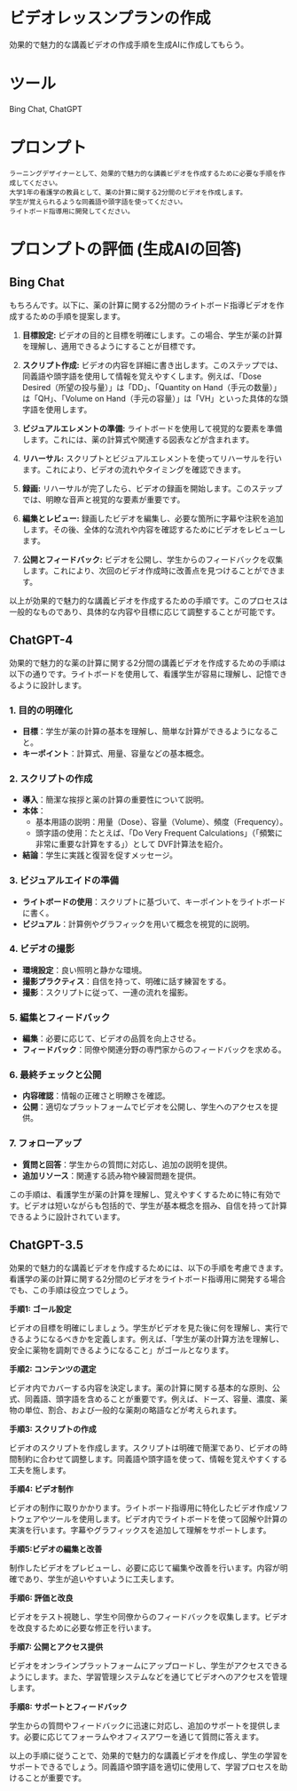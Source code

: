 # ビデオレッスンプランの作成

効果的で魅力的な講義ビデオの作成手順を生成AIに作成してもらう。

# ツール

Bing Chat, ChatGPT

# プロンプト

```
ラーニングデザイナーとして、効果的で魅力的な講義ビデオを作成するために必要な手順を作成してください。
大学1年の看護学の教員として、薬の計算に関する2分間のビデオを作成します。
学生が覚えられるような同義語や頭字語を使ってください。
ライトボード指導用に開発してください。
```

# プロンプトの評価 (生成AIの回答)

## Bing Chat

もちろんです。以下に、薬の計算に関する2分間のライトボード指導ビデオを作成するための手順を提案します。

1. **目標設定:** ビデオの目的と目標を明確にします。この場合、学生が薬の計算を理解し、適用できるようにすることが目標です。

2. **スクリプト作成:** ビデオの内容を詳細に書き出します。このステップでは、同義語や頭字語を使用して情報を覚えやすくします。例えば、「Dose Desired（所望の投与量）」は「DD」、「Quantity on Hand（手元の数量）」は「QH」、「Volume on Hand（手元の容量）」は「VH」といった具体的な頭字語を使用します。

3. **ビジュアルエレメントの準備:** ライトボードを使用して視覚的な要素を準備します。これには、薬の計算式や関連する図表などが含まれます。

4. **リハーサル:** スクリプトとビジュアルエレメントを使ってリハーサルを行います。これにより、ビデオの流れやタイミングを確認できます。

5. **録画:** リハーサルが完了したら、ビデオの録画を開始します。このステップでは、明瞭な音声と視覚的な要素が重要です。

6. **編集とレビュー:** 録画したビデオを編集し、必要な箇所に字幕や注釈を追加します。その後、全体的な流れや内容を確認するためにビデオをレビューします。

7. **公開とフィードバック:** ビデオを公開し、学生からのフィードバックを収集します。これにより、次回のビデオ作成時に改善点を見つけることができます。

以上が効果的で魅力的な講義ビデオを作成するための手順です。このプロセスは一般的なものであり、具体的な内容や目標に応じて調整することが可能です。

## ChatGPT-4

効果的で魅力的な薬の計算に関する2分間の講義ビデオを作成するための手順は以下の通りです。ライトボードを使用して、看護学生が容易に理解し、記憶できるように設計します。

### 1. 目的の明確化
- **目標**：学生が薬の計算の基本を理解し、簡単な計算ができるようになること。
- **キーポイント**：計算式、用量、容量などの基本概念。

### 2. スクリプトの作成
- **導入**：簡潔な挨拶と薬の計算の重要性について説明。
- **本体**：
  - 基本用語の説明：用量（Dose）、容量（Volume）、頻度（Frequency）。
  - 頭字語の使用：たとえば、「Do Very Frequent Calculations」（「頻繁に非常に重要な計算をする」）として DVF計算法を紹介。
- **結論**：学生に実践と復習を促すメッセージ。

### 3. ビジュアルエイドの準備
- **ライトボードの使用**：スクリプトに基づいて、キーポイントをライトボードに書く。
- **ビジュアル**：計算例やグラフィックを用いて概念を視覚的に説明。

### 4. ビデオの撮影
- **環境設定**：良い照明と静かな環境。
- **撮影プラクティス**：自信を持って、明確に話す練習をする。
- **撮影**：スクリプトに従って、一連の流れを撮影。

### 5. 編集とフィードバック
- **編集**：必要に応じて、ビデオの品質を向上させる。
- **フィードバック**：同僚や関連分野の専門家からのフィードバックを求める。

### 6. 最終チェックと公開
- **内容確認**：情報の正確さと明瞭さを確認。
- **公開**：適切なプラットフォームでビデオを公開し、学生へのアクセスを提供。

### 7. フォローアップ
- **質問と回答**：学生からの質問に対応し、追加の説明を提供。
- **追加リソース**：関連する読み物や練習問題を提供。

この手順は、看護学生が薬の計算を理解し、覚えやすくするために特に有効です。ビデオは短いながらも包括的で、学生が基本概念を掴み、自信を持って計算できるように設計されています。

## ChatGPT-3.5

効果的で魅力的な講義ビデオを作成するためには、以下の手順を考慮できます。看護学の薬の計算に関する2分間のビデオをライトボード指導用に開発する場合でも、この手順は役立つでしょう。

**手順1: ゴール設定**

ビデオの目標を明確にしましょう。学生がビデオを見た後に何を理解し、実行できるようになるべきかを定義します。例えば、「学生が薬の計算方法を理解し、安全に薬物を調剤できるようになること」がゴールとなります。

**手順2: コンテンツの選定**

ビデオ内でカバーする内容を決定します。薬の計算に関する基本的な原則、公式、同義語、頭字語を含めることが重要です。例えば、ドーズ、容量、濃度、薬物の単位、割合、および一般的な薬剤の略語などが考えられます。

**手順3: スクリプトの作成**

ビデオのスクリプトを作成します。スクリプトは明確で簡潔であり、ビデオの時間制約に合わせて調整します。同義語や頭字語を使って、情報を覚えやすくする工夫を施します。

**手順4: ビデオ制作**

ビデオの制作に取りかかります。ライトボード指導用に特化したビデオ作成ソフトウェアやツールを使用します。ビデオ内でライトボードを使って図解や計算の実演を行います。字幕やグラフィックスを追加して理解をサポートします。

**手順5:ビデオの編集と改善**

制作したビデオをプレビューし、必要に応じて編集や改善を行います。内容が明確であり、学生が追いやすいように工夫します。

**手順6: 評価と改良**

ビデオをテスト視聴し、学生や同僚からのフィードバックを収集します。ビデオを改良するために必要な修正を行います。

**手順7: 公開とアクセス提供**

ビデオをオンラインプラットフォームにアップロードし、学生がアクセスできるようにします。また、学習管理システムなどを通じてビデオへのアクセスを管理します。

**手順8: サポートとフィードバック**

学生からの質問やフィードバックに迅速に対応し、追加のサポートを提供します。必要に応じてフォーラムやオフィスアワーを通じて質問に答えます。

以上の手順に従うことで、効果的で魅力的な講義ビデオを作成し、学生の学習をサポートできるでしょう。同義語や頭字語を適切に使用して、学習プロセスを助けることが重要です。

